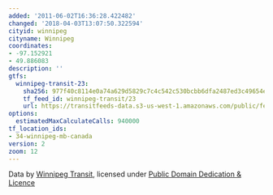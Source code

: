```yaml
---
added: '2011-06-02T16:36:28.422482'
changed: '2018-04-03T13:07:50.322594'
cityid: winnipeg
cityname: Winnipeg
coordinates:
- -97.152921
- 49.886083
description: ''
gtfs:
  winnipeg-transit-23:
    sha256: 977f40c8114e0a74a629d5829c7c4c542c530bcbb6dfa2487ed3c49654e5c5be
    tf_feed_id: winnipeg-transit/23
    url: https://transitfeeds-data.s3-us-west-1.amazonaws.com/public/feeds/winnipeg-transit/23/20180331/gtfs.zip
options:
  estimatedMaxCalculateCalls: 940000
tf_location_ids:
- 34-winnipeg-mb-canada
version: 2
zoom: 12
---
```


Data by [Winnipeg Transit](http://winnipegtransit.com/), licensed under [Public Domain Dedication & Licence](http://www.opendatacommons.org/licenses/pddl/1-0/)
